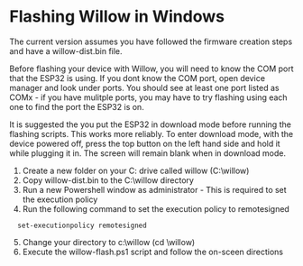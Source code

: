 # Flashing Willow in Windows  
The current version assumes you have followed the firmware creation steps and have a willow-dist.bin file.

Before flashing your device with Willow, you will need to know the COM port that the ESP32 is using.  If you dont know the COM port, open device manager and look under ports.  You should see at least one port listed as COMx - if you have mulitple ports, you may have to try flashing using each one to find the port the ESP32 is on. 
  
It is suggested the you put the ESP32 in download mode before running the flashing scripts.  This works more reliably.  To enter download mode, with the device powered off, press the top button on the left hand side and hold it while plugging it in.  The screen will remain blank when in download mode.

1. Create a new folder on your C: drive called willow  (C:\willow)
2. Copy willow-dist.bin to the C:\willow directory
3. Run a new Powershell window as administrator - This is required to set the execution policy
4. Run the following command to set the execution policy to remotesigned  
 ```  
   set-executionpolicy remotesigned 
 ```
5. Change your directory to c:\willow (cd \willow)
6. Execute the willow-flash.ps1 script and follow the on-sceen directions

